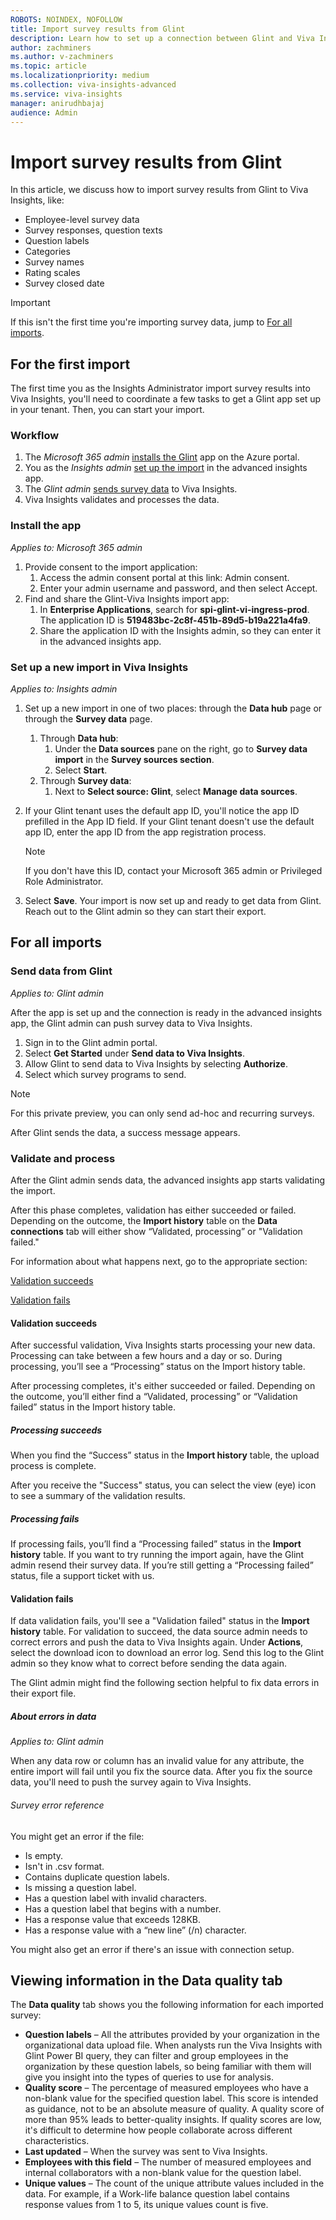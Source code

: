 ```yaml
---
ROBOTS: NOINDEX, NOFOLLOW
title: Import survey results from Glint
description: Learn how to set up a connection between Glint and Viva Insights and import your data to the advanced insights app
author: zachminers
ms.author: v-zachminers
ms.topic: article
ms.localizationpriority: medium
ms.collection: viva-insights-advanced
ms.service: viva-insights
manager: anirudhbajaj
audience: Admin
---
```


# Import survey results from Glint

In this article, we discuss how to import survey results from Glint to Viva Insights, like:

* Employee-level survey data
* Survey responses, question texts
* Question labels
* Categories
* Survey names
* Rating scales
* Survey closed date

>[!Important]
>If this isn't the first time you're importing survey data, jump to [For all imports](#for-all-imports).

## For the first import

The first time you as the Insights Administrator import survey results into Viva Insights, you'll need to coordinate a few tasks to get a Glint app set up in your tenant. Then, you can start your import.

### Workflow

1.	The *Microsoft 365 admin* [installs the Glint](#install-the-app) app on the Azure portal.
2.	You as the *Insights admin* [set up the import](#set-up-a-new-import-in-viva-insights) in the advanced insights app.
3.	The *Glint admin* [sends survey data](#send-data-from-glint) to Viva Insights.
4. Viva Insights validates and processes the data.

### Install the app

*Applies to: Microsoft 365 admin*

1.	Provide consent to the import application:
    1. Access the admin consent portal at this link: Admin consent.
    1. Enter your admin username and password, and then select Accept.
2.	Find and share the Glint-Viva Insights import app:
    1. In **Enterprise Applications**, search for **spi-glint-vi-ingress-prod**. The application ID is **519483bc-2c8f-451b-89d5-b19a221a4fa9**.
    1. Share the application ID with the Insights admin, so they can enter it in the advanced insights app.

### Set up a new import in Viva Insights

*Applies to: Insights admin*

1.	Set up a new import in one of two places: through the **Data hub** page or through the **Survey data** page.
    1. Through **Data hub**:
        1. Under the **Data sources** pane on the right, go to **Survey data import** in the **Survey sources section**.
        1. Select **Start**.
    1. Through **Survey data**:
        1. Next to **Select source: Glint**, select **Manage data sources**.
2.	If your Glint tenant uses the default app ID, you'll notice the app ID prefilled in the App ID field. If your Glint tenant doesn't use the default app ID, enter the app ID from the app registration process.

    >[!Note]
    >If you don't have this ID, contact your Microsoft 365 admin or Privileged Role Administrator.
3.	Select **Save**. Your import is now set up and ready to get data from Glint. Reach out to the Glint admin so they can start their export.

## For all imports

### Send data from Glint

*Applies to: Glint admin*

After the app is set up and the connection is ready in the advanced insights app, the Glint admin can push survey data to Viva Insights.

1.	Sign in to the Glint admin portal. 
2.	Select **Get Started** under **Send data to Viva Insights**. 
3.	Allow Glint to send data to Viva Insights by selecting **Authorize**. 
4.	Select which survey programs to send. 

>[!Note]
>For this private preview, you can only send ad-hoc and recurring surveys.  

After Glint sends the data, a success message appears. 

### Validate and process

After the Glint admin sends data, the advanced insights app starts validating the import.

After this phase completes, validation has either succeeded or failed. Depending on the outcome, the **Import history** table on the **Data connections** tab will either show “Validated, processing” or "Validation failed."

For information about what happens next, go to the appropriate section:

[Validation succeeds](#validation-succeeds)

[Validation fails](#validation-fails)

#### Validation succeeds

After successful validation, Viva Insights starts processing your new data. Processing can take between a few hours and a day or so. During processing, you’ll see a “Processing” status on the Import history table.

After processing completes, it's either succeeded or failed. Depending on the outcome, you’ll either find a “Validated, processing” or “Validation failed” status in the Import history table.

##### Processing succeeds

When you find the “Success” status in the **Import history** table, the upload process is complete.

After you receive the "Success" status, you can select the view (eye) icon to see a summary of the validation results.

##### Processing fails

If processing fails, you’ll find a “Processing failed” status in the **Import history** table. If you want to try running the import again, have the Glint admin resend their survey data. If you’re still getting a “Processing failed” status, file a support ticket with us.

#### Validation fails

If data validation fails, you'll see a "Validation failed" status in the **Import history** table. For validation to succeed, the data source admin needs to correct errors and push the data to Viva Insights again. Under **Actions**, select the download icon to download an error log. Send this log to the Glint admin so they know what to correct before sending the data again.

The Glint admin might find the following section helpful to fix data errors in their export file.

##### About errors in data

*Applies to: Glint admin*

When any data row or column has an invalid value for any attribute, the entire import will fail until you fix the source data. After you fix the source data, you'll need to push the survey again to Viva Insights.

###### Survey error reference

You might get an error if the file:

* Is empty.
* Isn't in .csv format.
* Contains duplicate question labels.
* Is missing a question label.
* Has a question label with invalid characters.
* Has a question label that begins with a number.
* Has a response value that exceeds 128KB.
* Has a response value with a “new line” (/n) character.

You might also get an error if there's an issue with connection setup.

## Viewing information in the Data quality tab

The **Data quality** tab shows you the following information for each imported survey:

* **Question labels** – All the attributes provided by your organization in the organizational data upload file. When analysts run the Viva Insights with Glint Power BI query, they can filter and group employees in the organization by these question labels, so being familiar with them will give you insight into the types of queries to use for analysis.
* **Quality score** – The percentage of measured employees who have a non-blank value for the specified question label. This score is intended as guidance, not to be an absolute measure of quality. A quality score of more than 95% leads to better-quality insights. If quality scores are low, it's difficult to determine how people collaborate across different characteristics. 
* **Last updated** – When the survey was sent to Viva Insights.
* **Employees with this field** – The number of measured employees and internal collaborators with a non-blank value for the question label.
* **Unique values** – The count of the unique attribute values included in the data. For example, if a Work-life balance question label contains response values from 1 to 5, its unique values count is five.
